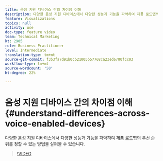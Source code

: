 ```yaml
---
title: 음성 지원 디바이스 간의 차이점 이해
description: 다양한 음성 지원 디바이스에서 다양한 성능과 기능을 파악하여 제품 로드맵의 우선 순위를 정할 수 있는 방법을 살펴볼 수 있습니다.
feature: Visualizations
topics: null
activity: use
doc-type: feature video
team: Technical Marketing
kt: 2905
role: Business Practitioner
level: Intermediate
translation-type: tm+mt
source-git-commit: f3b3fa7d91b0cb21005b57768ca23ed6700fcc03
workflow-type: tm+mt
source-wordcount: '50'
ht-degree: 22%

---
```



# 음성 지원 디바이스 간의 차이점 이해 {#understand-differences-across-voice-enabled-devices}

다양한 음성 지원 디바이스에서 다양한 성능과 기능을 파악하여 제품 로드맵의 우선 순위를 정할 수 있는 방법을 살펴볼 수 있습니다.

>[!VIDEO](https://video.tv.adobe.com/v/27225/?quality=9)
